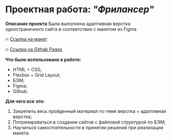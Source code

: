 # Проектная работа: _"Фрилансер"_

__Описание проекта__ 
Была выполнена адаптивная верстка одностраничного сайта в соответствии с макетом из Figma 

🔥 [Ссылка на макет](https://www.figma.com/file/qXZjpqrgj0jjb9IZGRQZdT/Keanu-freelancer?node-id=1%3A2)

🔥 [Ссылка на Githab Pages](https://anastasiamaxyuta.github.io/Keanu_freelancer/)

__Что было использовано в работе:__
*  HTML + CSS;
*  Flexbox + Grid Layout;
*  БЭМ;
*  Figma;
*  Github.

__Для чего все это:__
1. Закрепить весь пройденный материал по теме верстка + адаптивная верстка;
2. Потренироваться в создании сайтов с файловой структурой по БЭМ;
3. Научиться самостоятельности в принятии решений при реализации макета.


